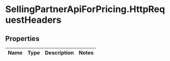 # SellingPartnerApiForPricing.HttpRequestHeaders

## Properties
Name | Type | Description | Notes
------------ | ------------- | ------------- | -------------



